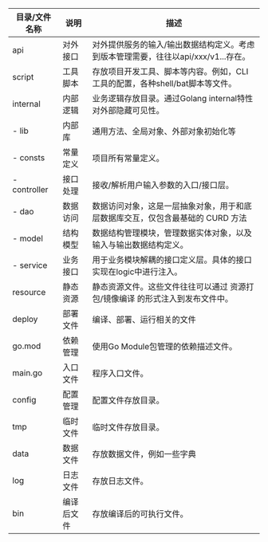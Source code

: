 

| 目录/文件名称 | 说明       | 描述                                                                               |
| ------------- | ---------- | ---------------------------------------------------------------------------------- |
| api           | 对外接口   | 对外提供服务的输入/输出数据结构定义。考虑到版本管理需要，往往以api/xxx/v1...存在。 |
| script        | 工具脚本   | 存放项目开发工具、脚本等内容。例如，CLI工具的配置，各种shell/bat脚本等文件。       |
| internal      | 内部逻辑   | 业务逻辑存放目录。通过Golang internal特性对外部隐藏可见性。                        |
| - lib         | 内部库     | 通用方法、全局对象、外部对象初始化等                                               |
| - consts      | 常量定义   | 项目所有常量定义。                                                                 |
| - controller  | 接口处理   | 接收/解析用户输入参数的入口/接口层。                                               |
| - dao         | 数据访问   | 数据访问对象，这是一层抽象对象，用于和底层数据库交互，仅包含最基础的 CURD 方法     |
| - model       | 结构模型   | 数据结构管理模块，管理数据实体对象，以及输入与输出数据结构定义。                   |
| - service     | 业务接口   | 用于业务模块解耦的接口定义层。具体的接口实现在logic中进行注入。                    |
| resource      | 静态资源   | 静态资源文件。这些文件往往可以通过 资源打包/镜像编译 的形式注入到发布文件中。      |
| deploy        | 部署文件   | 编译、部署、运行相关的文件                                                         |
| go.mod        | 依赖管理   | 使用Go Module包管理的依赖描述文件。                                                |
| main.go       | 入口文件   | 程序入口文件。                                                                     |
| config        | 配置管理   | 配置文件存放目录。                                                                 |
| tmp           | 临时文件   | 临时文件存放目录。                                                                 |
| data          | 数据文件   | 存放数据文件，例如一些字典                                                         |
| log           | 日志文件   | 存放日志文件。                                                                     |
| bin           | 编译后文件 | 存放编译后的可执行文件。                                                           |